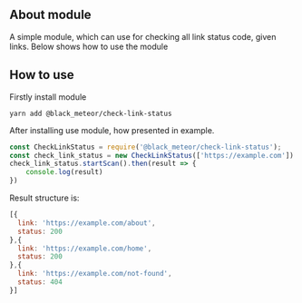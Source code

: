 ## About module
A simple module, which can use for checking all link status code, given links.
Below shows how to use the module 

## How to use
Firstly install module
```shell
yarn add @black_meteor/check-link-status
```

After installing use module, how presented in example.
```javascript 
const CheckLinkStatus = require('@black_meteor/check-link-status'); 
const check_link_status = new CheckLinkStatus(['https://example.com']) // Array of your links 
check_link_status.startScan().then(result => { 
    console.log(result) 
}) 
```
Result structure is:
```javascript
[{
  link: 'https://example.com/about',
  status: 200
},{
  link: 'https://example.com/home',
  status: 200
},{
  link: 'https://example.com/not-found',
  status: 404
}]
```
